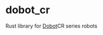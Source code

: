 # dobot_cr
Rust library for [Dobot](https://www.dobot-robots.com/ "dobot-robots.com")CR series robots
